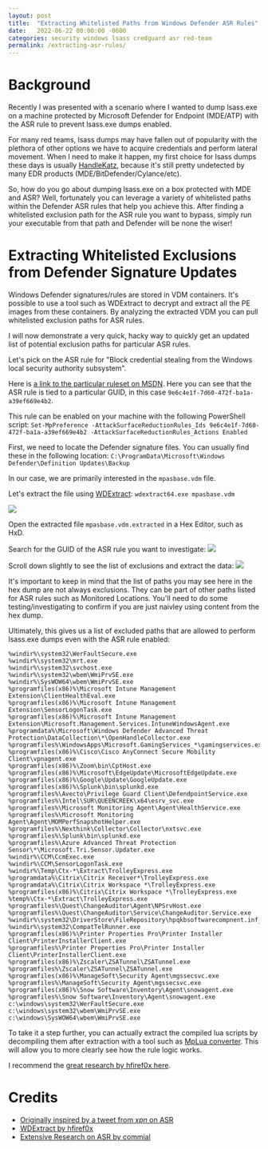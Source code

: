 ```yaml
---
layout: post
title:  "Extracting Whitelisted Paths from Windows Defender ASR Rules"
date:   2022-06-22 00:00:00 -0600
categories: security windows lsass credguard asr red-team
permalink: /extracting-asr-rules/
---
```


# Background

Recently I was presented with a scenario where I wanted to dump lsass.exe on a machine protected by Microsoft Defender for Endpoint (MDE/ATP) with the ASR rule to prevent lsass.exe dumps enabled.

For many red teams, lsass dumps may have fallen out of popularity with the plethora of other options we have to acquire credentials and perform lateral movement. When I need to make it happen, my first choice for lsass dumps these days is usually [HandleKatz](https://github.com/codewhitesec/HandleKatz), because it's still pretty undetected by many EDR products (MDE/BitDefender/Cylance/etc). 

So, how do you go about dumping lsass.exe on a box protected with MDE and ASR? Well, fortunately you can leverage a variety of whitelisted paths within the Defender ASR rules that help you achieve this. After finding a whitelisted exclusion path for the ASR rule you want to bypass, simply run your executable from that path and Defender will be none the wiser!

# Extracting Whitelisted Exclusions from Defender Signature Updates

Windows Defender signatures/rules are stored in VDM containers. It's possible to use a tool such as WDExtract to decrypt and extract all the PE images from these containers. By analyzing the extracted VDM you can pull whitelisted exclusion paths for ASR rules.

I will now demonstrate a very quick, hacky way to quickly get an updated list of potential exclusion paths for particular ASR rules.

Let's pick on the ASR rule for "Block credential stealing from the Windows local security authority subsystem".

Here is [a link to the particular ruleset on MSDN](https://docs.microsoft.com/en-us/microsoft-365/security/defender-endpoint/attack-surface-reduction-rules-reference?view=o365-worldwide#block-credential-stealing-from-the-windows-local-security-authority-subsystem=). Here you can see that the ASR rule is tied to a particular GUID, in this case `9e6c4e1f-7d60-472f-ba1a-a39ef669e4b2`.

This rule can be enabled on your machine with the following PowerShell script:
`Set-MpPreference -AttackSurfaceReductionRules_Ids 9e6c4e1f-7d60-472f-ba1a-a39ef669e4b2 -AttackSurfaceReductionRules_Actions Enabled`

First, we need to locate the Defender signature files. You can usually find these in the following location:
`C:\ProgramData\Microsoft\Windows Defender\Definition Updates\Backup`

In our case, we are primarily interested in the `mpasbase.vdm` file.

Let's extract the file using [WDExtract](https://github.com/hfiref0x/WDExtract):
`wdextract64.exe mpasbase.vdm`

![](/assets/images/wdextract.png)

Open the extracted file `mpasbase.vdm.extracted` in a Hex Editor, such as HxD.

Search for the GUID of the ASR rule you want to investigate:
![](/assets/images/search-guid.png)

Scroll down slightly to see the list of exclusions and extract the data:
![](/assets/images/whitelist-data.png)

It's important to keep in mind that the list of paths you may see here in the hex dump are not always exclusions. They can be part of other paths listed for ASR rules such as Monitored Locations. You'll need to do some testing/investigating to confirm if you are just naivley using content from the hex dump.

Ultimately, this gives us a list of excluded paths that are allowed to perform lsass.exe dumps even with the ASR rule enabled:

```
%windir%\system32\WerFaultSecure.exe
%windir%\system32\mrt.exe
%windir%\system32\svchost.exe
%windir%\system32\wbem\WmiPrvSE.exe
%windir%\SysWOW64\wbem\WmiPrvSE.exe
%programfiles(x86)%\Microsoft Intune Management Extension\ClientHealthEval.exe
%programfiles(x86)%\Microsoft Intune Management Extension\SensorLogonTask.exe
%programfiles(x86)%\Microsoft Intune Management Extension\Microsoft.Management.Services.IntuneWindowsAgent.exe
%programdata%\Microsoft\Windows Defender Advanced Threat Protection\DataCollection\*\OpenHandleCollector.exe
%programfiles%\WindowsApps\Microsoft.GamingServices_*\gamingservices.exe
%programfiles(x86)%\Cisco\Cisco AnyConnect Secure Mobility Client\vpnagent.exe
%programfiles(x86)%\Zoom\bin\CptHost.exe
%programfiles(x86)%\Microsoft\EdgeUpdate\MicrosoftEdgeUpdate.exe
%programfiles(x86)%\Google\Update\GoogleUpdate.exe
%programfiles(x86)%\Splunk\bin\splunkd.exe
%programfiles%\Avecto\Privilege Guard Client\DefendpointService.exe
%programfiles%\Intel\SUR\QUEENCREEK\x64\esrv_svc.exe
%programfiles%\Microsoft Monitoring Agent\Agent\HealthService.exe
%programfiles%\Microsoft Monitoring Agent\Agent\MOMPerfSnapshotHelper.exe
%programfiles%\Nexthink\Collector\Collector\nxtsvc.exe
%programfiles%\Splunk\bin\splunkd.exe
%programfiles%\Azure Advanced Threat Protection Sensor\*\Microsoft.Tri.Sensor.Updater.exe
%windir%\CCM\CcmExec.exe
%windir%\CCM\SensorLogonTask.exe
%windir%\Temp\Ctx-*\Extract\TrolleyExpress.exe
%programdata%\Citrix\Citrix Receiver*\TrolleyExpress.exe
%programdata%\Citrix\Citrix Workspace *\TrolleyExpress.exe
%programfiles(x86)%\Citrix\Citrix Workspace *\TrolleyExpress.exe
%temp%\Ctx-*\Extract\TrolleyExpress.exe
%programfiles%\Quest\ChangeAuditor\Agent\NPSrvHost.exe
%programfiles%\Quest\ChangeAuditor\Service\ChangeAuditor.Service.exe
%windir%\system32\DriverStore\FileRepository\hpqkbsoftwarecompnent.inf_amd64_*\HotKeyServiceUWP.exe
%windir%\system32\CompatTelRunner.exe
%programfiles(x86)%\Printer Properties Pro\Printer Installer Client\PrinterInstallerClient.exe
%programfiles%\Printer Properties Pro\Printer Installer Client\PrinterInstallerClient.exe
%programfiles(x86)%\Zscaler\ZSATunnel\ZSATunnel.exe
%programfiles%\Zscaler\ZSATunnel\ZSATunnel.exe
%programfiles(x86)%\ManageSoft\Security Agent\mgssecsvc.exe
%programfiles%\ManageSoft\Security Agent\mgssecsvc.exe
%programfiles(x86)%\Snow Software\Inventory\Agent\snowagent.exe
%programfiles%\Snow Software\Inventory\Agent\snowagent.exe
c:\windows\system32\WerFaultSecure.exe
c:\windows\system32\wbem\WmiPrvSE.exe
c:\windows\SysWOW64\wbem\WmiPrvSE.exe
```

To take it a step further, you can actually extract the compiled lua scripts by decompiling them after extraction with a tool such as [MpLua converter](https://github.com/commial/experiments/tree/master/windows-defender/lua). This will allow you to more clearly see how the rule logic works.

I recommend the [great research by hfiref0x here](https://github.com/commial/experiments/tree/master/windows-defender/ASR).

# Credits
- [Originally inspired by a tweet from _xpn_ on ASR](https://twitter.com/_xpn_/status/1491557187168178176)
- [WDExtract by hfiref0x](https://github.com/hfiref0x/WDExtract)
- [Extensive Research on ASR by commial](https://github.com/commial/experiments/tree/master/windows-defender/ASR)